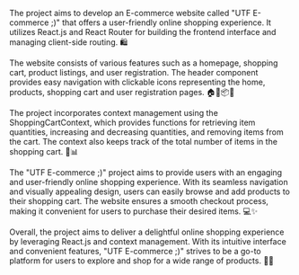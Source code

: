 The project aims to develop an E-commerce website called "UTF E-commerce ;)" that offers a user-friendly online shopping experience. It utilizes React.js and React Router for building the frontend interface and managing client-side routing. 🛍️

The website consists of various features such as a homepage, shopping cart, product listings, and user registration. The header component provides easy navigation with clickable icons representing the home, products, shopping cart and user registration pages. 🏠🛒📦👤

The project incorporates context management using the ShoppingCartContext, which provides functions for retrieving item quantities, increasing and decreasing quantities, and removing items from the cart. The context also keeps track of the total number of items in the shopping cart. 🛒📊

The "UTF E-commerce ;)" project aims to provide users with an engaging and user-friendly online shopping experience. With its seamless navigation and visually appealing design, users can easily browse and add products to their shopping cart. The website ensures a smooth checkout process, making it convenient for users to purchase their desired items. 💻✨

Overall, the project aims to deliver a delightful online shopping experience by leveraging React.js and context management. With its intuitive interface and convenient features, "UTF E-commerce ;)" strives to be a go-to platform for users to explore and shop for a wide range of products. 🌟🛒